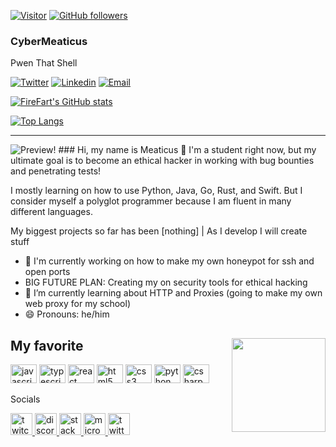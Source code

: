 [![Visitor](https://visitor-badge.laobi.icu/badge?page_id=Meaticus22.Meaticus22)](https://github.com/Meaticus22) [![GitHub followers](https://img.shields.io/github/followers/Meaticus22.svg?style=social&label=Follow)](https://github.com/Meaticus22?tab=followers)

 ### CyberMeaticus
  
Pwen That Shell

[![Twitter](https://img.shields.io/twitter/follow/CyberMeaticus?style=for-the-badge&label=🛡️💻%20%40CyberMeaticus&logo=twitter&logoColor=00AEFF&labelColor=black&color=7fff00)](https://twitter.com/CyberMeaticus) [![Linkedin](https://img.shields.io/badge/🛡️💻%20CyberMeaticus-blue?style=for-the-badge&logo=Linkedin&logoColor=00AEFF&labelColor=black&color=black)](https://www.linkedin.com/in/CyberMeaticus/) [![Email](https://img.shields.io/badge/🛡️💻%20matic106@outlook.com-0078D4?style=for-the-badge&logo=Microsoft-Outlook&logoColor=00AEFF&labelColor=black&color=black)](mailto:matic106@outlook.com)

[![FireFart's GitHub stats](https://github-readme-stats.vercel.app/api?username=Meaticus22&count_private=true&show_icons=true&theme=chartreuse-dark)](https://twitter.com/CyberMeaticus)

[![Top Langs](https://github-readme-stats.vercel.app/api/top-langs/?username=Meaticus22&theme=chartreuse-dark&langs_count=8&layout=compact)](https://twitter.com/CyberMeaticus)

---
<img src="https://github.com/Meaticus22/Meaticus22/blob/master/result.gif" alt="Preview!">
### Hi, my name is Meaticus 👋
I'm a student right now, but my ultimate goal is to become an ethical hacker in working with bug bounties and penetrating tests!

I mostly learning on how to use Python, Java, Go, Rust, and Swift. But I consider myself a polyglot programmer because I am fluent in many different languages. 

My biggest projects so far has been [nothing] | As I develop I will create stuff 
- 🔭 I'm currently working on how to make my own honeypot for ssh and open ports 
- BIG FUTURE PLAN: Creating my on security tools for ethical hacking
- 🌱 I’m currently learning about HTTP and Proxies (going to make my own web proxy for my school)
- 😄 Pronouns: he/him 


</details>

<h2>My&nbsp;<strong>favorite</strong><img src="https://i.gifer.com/BNOo.gif" style="float:right; height:150px" /></h2>

<p><img alt="javascript logo" src="https://cdn.jsdelivr.net/gh/devicons/devicon/icons/javascript/javascript-original.svg" style="height:30px; width:42px" /> <img alt="typescript logo" src="https://cdn.jsdelivr.net/gh/devicons/devicon/icons/typescript/typescript-plain.svg" style="height:30px; width:42px" /> <img alt="react logo" src="https://cdn.jsdelivr.net/gh/devicons/devicon/icons/react/react-original.svg" style="height:30px; width:42px" /> <img alt="html5 logo" src="https://cdn.jsdelivr.net/gh/devicons/devicon/icons/html5/html5-original.svg" style="height:30px; width:42px" /> <img alt="css3 logo" src="https://cdn.jsdelivr.net/gh/devicons/devicon/icons/css3/css3-original.svg" style="height:30px; width:42px" /> <img alt="python logo" src="https://cdn.jsdelivr.net/gh/devicons/devicon/icons/python/python-original.svg" style="height:30px; width:42px" /> <img alt="csharp logo" src="https://cdn.jsdelivr.net/gh/devicons/devicon/icons/csharp/csharp-original.svg" style="height:30px; width:42px" /></p>

<p>Socials</p>

<p><a href="https://www.twitch.tv/Meaticus" target="_blank"><img alt="twitch logo" src="https://img.shields.io/static/v1?message=Twitch&amp;logo=twitch&amp;label=&amp;color=9146FF&amp;logoColor=white&amp;labelColor=&amp;style=for-the-badge" style="height:35px" /> </a> <a href="https://discord.com/channels/@me/1048703331347988580" target="_blank"> <img alt="discord logo" src="https://img.shields.io/static/v1?message=Discord&amp;logo=discord&amp;label=&amp;color=7289DA&amp;logoColor=white&amp;labelColor=&amp;style=for-the-badge" style="height:35px" /> </a> <a href="https://stackoverflow.com/users/21421465/meaticus" target="_blank"> <img alt="stackoverflow logo" src="https://img.shields.io/static/v1?message=Stackoverflow&amp;logo=stackoverflow&amp;label=&amp;color=FE7A16&amp;logoColor=white&amp;labelColor=&amp;style=for-the-badge" style="height:35px" /> </a> <a href="mailto="> <img alt="microsoft-outlook logo" src="https://img.shields.io/static/v1?message=Outlook&amp;logo=microsoft-outlook&amp;label=&amp;color=0078D4&amp;logoColor=white&amp;labelColor=&amp;style=for-the-badge" style="height:35px" /> </a> <a href="https://twitter.com/CyberMeaticus" target="_blank"> <img alt="twitter logo" src="https://img.shields.io/static/v1?message=Twitter&amp;logo=twitter&amp;label=&amp;color=1DA1F2&amp;logoColor=white&amp;labelColor=&amp;style=for-the-badge" style="height:35px" /> </a></p>

<p>&nbsp;</p>

